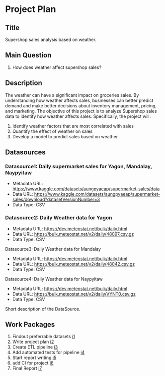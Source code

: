 # Project Plan

## Title
Supershop sales analysis based on weather.


## Main Question

<!-- Think about one main question you want to answer based on the data. -->
1. How does weather affect supershop sales?

## Description

The weather can have a significant impact on groceries sales. By understanding how weather affects sales, 
businesses can better predict demand and make better decisions about inventory management, pricing, and marketing. 
The objective of this project is to analyze Supershop sales data to identify how weather affects sales. 
Specifically, the project will:

1. Identify weather factors that are most correlated with sales
2. Quantify the effect of weather on sales
3. Develop a model to predict sales based on weather



## Datasources

<!-- Describe each datasources you plan to use in a section. Use the prefic "DatasourceX" where X is the id of the datasource. -->
### Datasource1: Daily supermarket sales for Yagon, Mandalay, Naypyitaw
* Metadata URL: https://www.kaggle.com/datasets/aungpyaeap/supermarket-sales/data
* Data URL: https://www.kaggle.com/datasets/aungpyaeap/supermarket-sales/download?datasetVersionNumber=3
* Data Type: CSV

### Datasource2: Daily Weather data for Yagon
* Metadata URL: https://dev.meteostat.net/bulk/daily.html
* Data URL: https://bulk.meteostat.net/v2/daily/48097.csv.gz
* Data Type: CSV

Datasource3: Daily Weather data for Mandalay
* Metadata URL: https://dev.meteostat.net/bulk/daily.html
* Data URL: https://bulk.meteostat.net/v2/daily/48042.csv.gz
* Data Type: CSV

Datasource4: Daily Weather data for Naypyitaw
* Metadata URL: https://dev.meteostat.net/bulk/daily.html
* Data URL: https://bulk.meteostat.net/v2/daily/VYNT0.csv.gz
* Data Type: CSV

Short description of the DataSource.

## Work Packages

<!-- List of work packages ordered sequentially, each pointing to an issue with more details. -->

1. Findout preferrable datasets [i1]
2. Write project plan [i2]
3. Create ETL pipeline [i3]
4. Add automated tests for pipeline [i4]
5. Start report writing [i5]
6. add CI for project [i6]
7. Final Report [i7]

[i1]: https://github.com/islam15-8789/made-template/issues/1
[i2]: https://github.com/islam15-8789/made-template/issues/2
[i3]: https://github.com/islam15-8789/made-template/issues/3
[i4]: https://github.com/islam15-8789/made-template/issues/7
[i5]: https://github.com/islam15-8789/made-template/issues/8
[i6]: https://github.com/islam15-8789/made-template/issues/14
[i7]: https://github.com/islam15-8789/made-template/issues/13
